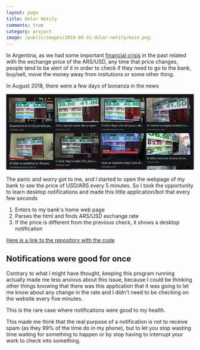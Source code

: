 ```yaml
---
layout: page
title: Dolar Notify
comments: true
category: project
image: /public/images/2018-08-31-dolar-notify/main.png
---
```


In Argentina, as we had some important [financial crisis](https://en.wikipedia.org/wiki/Corralito) in the past related with the exchange price of the ARS/USD, any time that price changes, people tend to be alert of it in order to check if they need to go to the bank, buy/sell, move the money away from insitutions or some other thing.

In August 2018, there were a few days of bonanza in the news

![bonanza](/public/images/2018-08-31-dolar-notify/news.png)

The panic and worry got to me, and I started to open the webpage of my bank to see the price of USD/ARS every 5 minutes. So I took the opportunity to learn desktop notifications and made this little application/bot that every few seconds

  1. Enters to my bank's home web page
  2. Parses the html and finds ARS/USD exchange rate
  3. If the price is different from the previous check, it shows a desktop notification

[Here is a link to the repository with the code](https://github.com/jperelli/dolar-notify)

## Notifications were good for once

Contrary to what I might have thought, keeping this program running actually made me less anxious about this issue, because I could be thinking other things knowing that there was this application that it was going to let me know about any change in the rate and I didn't need to be checking on the website every five minutes.

This is the rare case where notifications were good to my health.

This made me think that the real purpose of a notification is not to receive spam (as they 99% of the time do in my phone), but to let you stop wasting time waiting for something to happen or by stop having to interrupt your work to check into something.
